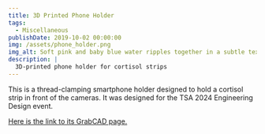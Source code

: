 ```yaml
---
title: 3D Printed Phone Holder
tags:
  - Miscellaneous
publishDate: 2019-10-02 00:00:00
img: /assets/phone_holder.png
img_alt: Soft pink and baby blue water ripples together in a subtle texture.
description: |
  3D-printed phone holder for cortisol strips
---
```


This is a thread-clamping smartphone holder designed to hold a cortisol strip in front of the cameras. It was designed for the TSA 2024 Engineering Design event.

[Here is the link to its GrabCAD page.](https://grabcad.com/library/3d-printed-phone-holder-for-cortisol-strips-1)